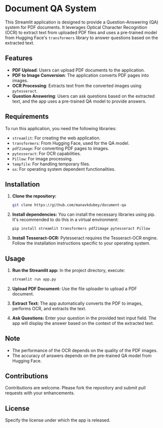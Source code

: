 


# Document QA System

This Streamlit application is designed to provide a Question-Answering (QA) system for PDF documents. It leverages Optical Character Recognition (OCR) to extract text from uploaded PDF files and uses a pre-trained model from Hugging Face's `transformers` library to answer questions based on the extracted text.

## Features

- **PDF Upload**: Users can upload PDF documents to the application.
- **PDF to Image Conversion**: The application converts PDF pages into images.
- **OCR Processing**: Extracts text from the converted images using `pytesseract`.
- **Question Answering**: Users can ask questions based on the extracted text, and the app uses a pre-trained QA model to provide answers.

## Requirements

To run this application, you need the following libraries:

- `streamlit`: For creating the web application.
- `transformers`: From Hugging Face, used for the QA model.
- `pdf2image`: For converting PDF pages to images.
- `pytesseract`: For OCR capabilities.
- `Pillow`: For image processing.
- `tempfile`: For handling temporary files.
- `os`: For operating system dependent functionalities.

## Installation

1. **Clone the repository:**
   ```bash
   git clone https://github.com/manavkdubey/document-qa
   ```

2. **Install dependencies:**
   You can install the necessary libraries using pip. It's recommended to do this in a virtual environment:
   ```bash
   pip install streamlit transformers pdf2image pytesseract Pillow
   ```

3. **Install Tesseract-OCR:**
   Pytesseract requires the Tesseract-OCR engine. Follow the installation instructions specific to your operating system.

## Usage

1. **Run the Streamlit app:**
   In the project directory, execute:
   ```bash
   streamlit run app.py
   ```

2. **Upload PDF Document:**
   Use the file uploader to upload a PDF document.

3. **Extract Text:**
   The app automatically converts the PDF to images, performs OCR, and extracts the text.

4. **Ask Questions:**
   Enter your question in the provided text input field. The app will display the answer based on the context of the extracted text.

## Note

- The performance of the OCR depends on the quality of the PDF images.
- The accuracy of answers depends on the pre-trained QA model from Hugging Face.

## Contributions

Contributions are welcome. Please fork the repository and submit pull requests with your enhancements.

## License

Specify the license under which the app is released.



